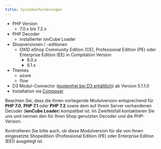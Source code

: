 ```yaml
---
title: Systemanforderungen
---
```


* PHP Version
    * 7.0.x bis 7.2.x
* PHP Decoder
    * installierter ionCube Loader
* Shopversionen / -editionen
    * OXID eShop Community Edition (CE), Professional Edition (PE) oder Enterprise Edition (EE) in Compilation Version 
        * 6.0.x
        * 6.1.x
* Themes
    * azure
    * flow
* D3 Modul-Connector ([kostenfrei bei D3 erhältlich](https://www.oxidmodule.com/connector/)) ab Version 5.1.1.0 
* Installation via [Composer](https://getcomposer.org)

Beachten Sie, dass die Ihnen vorliegende Modulversion entsprechend für **PHP 7.0**, **PHP 7.1** oder **PHP 7.2** sowie dem auf Ihrem Server vorhandenen Decoder (**ionCube Loader**) kompatibel ist. Im Zweifelsfall kontaktieren Sie uns und nennen den für Ihren Shop genutzten Decoder und die PHP-Version.

Kontrollieren Sie bitte auch, ob diese Modulversion für die von Ihnen eingesetzte Shopedition (Professional Edition (PE) oder Enterprise Edition (EE)) ausgelegt ist. 
